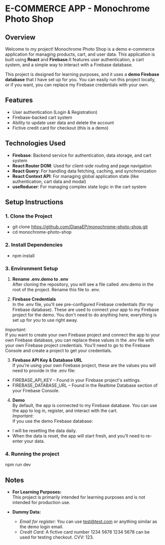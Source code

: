 # E-COMMERCE APP - Monochrome Photo Shop


## Overview

Welcome to my project! 
Monochrome Photo Shop is a demo e-commerce application for managing products, cart, and user data. This application is built using **React** and **Firebase**.It features user authentication, a cart system, and a simple way to interact with a Firebase database.

This project is designed for learning purposes, and it uses a **demo Firebase database** that I have set up for you. You can easily run this project locally, or if you want, you can replace my Firebase credentials with your own.

## Features

- User authentication (Login & Registration)
- Firebase-backed cart system
- Ability to update user data and delete the account
- Fictive credit card for checkout (this is a demo)

## Technologies Used

- **Firebase**: Backend service for authentication, data storage, and cart system
- **React Router DOM**: Used for client-side routing and page navigation
- **React Query**: For handling data fetching, caching, and synchronization
- **React Context API**: For managing global application state (like authentication, cart data and modal)
- **useReducer**: For managing complex state logic in the cart system

## Setup Instructions

### 1. Clone the Project

- git clone https://github.com/DianaEP/monochrome-photo-shop.git
- cd monochrome-photo-shop

### 2. Install Dependencies

- npm install

### 3. Environment Setup

 1. **Rename .env.demo to .env**  
 After cloning the repository, you will see a file called .env.demo in the root of the project. 
Rename this file to .env.

 2. **Firebase Credentials**  
 In the .env file, you'll see pre-configured Firebase credentials (for my Firebase database). These are used to connect your app to my Firebase project for the demo. You don't need to do anything here; everything is set up for you to use right away.

*Important*:  
If you want to create your own Firebase project and connect the app to your own Firebase database, you can replace these values in the .env file with your own Firebase project credentials. You'll need to go to the Firebase Console and create a project to get your credentials.

3. **Firebase API Key & Database URL**  
If you're using your own Firebase project, these are the values you will need to provide in the .env file:

- FIREBASE_API_KEY – Found in your Firebase project's settings.
- FIREBASE_DATABASE_URL – Found in the Realtime Database section of your Firebase Console.

4. **Demo**  
By default, the app is connected to my Firebase database. You can use the app to log in, register, and interact with the cart.  
*Important*:  
If you use the demo Firebase database:
- I will be resetting the data daily.
- When the data is reset, the app will start fresh, and you’ll need to re-enter your data.

### 4. Running the project

npm run dev

## Notes

- **For Learning Purposes:**  
This project is primarily intended for learning purposes and is not intended for production use.

- **Dummy Data:**
    - *Email for register:* You can use test@test.com or anything similar as the demo login email.
    - *Credit Card:* A fictive card number 1234 5678 1234 5678 can be used for testing checkout. CVV: 123. 


